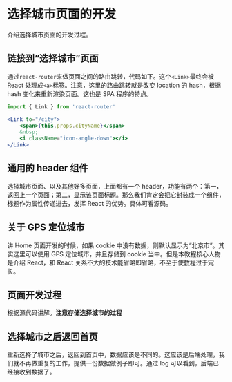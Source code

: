 # 选择城市页面的开发

介绍选择城市页面的开发过程。


## 链接到“选择城市”页面

通过`react-router`来做页面之间的路由跳转，代码如下。这个`<Link>`最终会被 React 处理成`<a>`标签。注意，这里的路由跳转就是改变 location 的 hash，根据 hash 变化来重新渲染页面。这也是 SPA 程序的特点。

```jsx
import { Link } from 'react-router'

<Link to="/city">
    <span>{this.props.cityName}</span>
    &nbsp;
    <i className="icon-angle-down"></i>
</Link>
```

## 通用的 header 组件

选择城市页面、以及其他好多页面，上面都有一个 header，功能有两个：第一，返回上一个页面；第二，显示该页面标题。那么我们肯定会把它封装成一个组件，标题作为属性传递进去，发挥 React 的优势。具体可看源码。

## 关于 GPS 定位城市

讲 Home 页面开发的时候，如果 cookie 中没有数据，则默认显示为“北京市”。其实这里可以使用 GPS 定位城市，并且存储到 cookie 当中。但是本教程核心人物是介绍 React，和 React 关系不大的技术能省略即省略，不至于使教程过于冗长。

## 页面开发过程

根据源代码讲解。**注意存储选择城市的过程**

## 选择城市之后返回首页

重新选择了城市之后，返回到首页中，数据应该是不同的。这应该是后端处理，我们就不再做重复的工作，提供一份数据做例子即可。通过 log 可以看到，后端已经接收到数据了。


